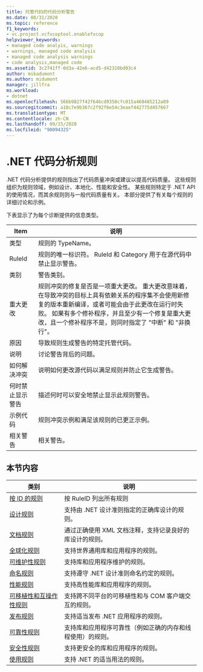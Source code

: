 ```yaml
---
title: 托管代码的代码分析警告
ms.date: 08/31/2020
ms.topic: reference
f1_keywords:
- vc.project.vcfxcoptool.enablefxcop
helpviewer_keywords:
- managed code analyis, warnings
- warnings, managed code analysis
- managed code analysis warnings
- code analysis,managed code
ms.assetid: 3c2741ff-0d3a-42e6-acd5-d42310bd03c4
author: mikadumont
ms.author: midumont
manager: jillfra
ms.workload:
- dotnet
ms.openlocfilehash: 566b9827f42f646cd9350cfc015a460485212a09
ms.sourcegitcommit: a18c7e9b367c2f92f6e54c3eaef442775d457667
ms.translationtype: MT
ms.contentlocale: zh-CN
ms.lasthandoff: 09/15/2020
ms.locfileid: "90094325"
---
```

# <a name="net-code-analysis-rules"></a>.NET 代码分析规则
.NET 代码分析提供的规则指出了代码质量冲突或建议以提高代码质量。 这些规则组织为规则领域，例如设计、本地化、性能和安全性。 某些规则特定于 .NET API 的使用情况，而其余规则则与一般代码质量有关。 本部分提供了有关每个规则的详细讨论和示例。

 下表显示了为每个诊断提供的信息类型。

|Item|说明|
|----------|-----------------|
|类型|规则的 TypeName。|
|RuleId|规则的唯一标识符。 RuleId 和 Category 用于在源代码中禁止显示警告。|
|类别|警告类别。|
|重大更改|规则冲突的修复是否是一项重大更改。 重大更改意味着，在导致冲突的目标上具有依赖关系的程序集不会使用新修复的版本重新编译，或者可能会由于此更改在运行时失败。 如果有多个修补程序，并且至少有一个修复是重大更改，且一个修补程序不是，则同时指定了 "中断" 和 "非换行"。|
|原因|导致规则生成警告的特定托管代码。|
|说明|讨论警告背后的问题。|
|如何解决冲突|说明如何更改源代码以满足规则并防止它生成警告。|
|何时禁止显示警告|描述何时可以安全地禁止显示此规则警告。|
|示例代码|规则冲突示例和满足该规则的已更正示例。|
|相关警告|相关警告。|

## <a name="in-this-section"></a>本节内容

|类别|说明|
|-|-|
|[按 ID 的规则](../code-quality/code-analysis-warnings-for-managed-code-by-checkid.md)|按 RuleID 列出所有规则|
|[设计规则](../code-quality/design-warnings.md)|支持由 .NET 设计准则指定的正确库设计的规则。|
|[文档规则](../code-quality/documentation-warnings.md)|通过正确使用 XML 文档注释，支持记录良好的库设计的规则。|
|[全球化规则](../code-quality/globalization-warnings.md)|支持世界通用库和应用程序的规则。|
|[可维护性规则](../code-quality/maintainability-warnings.md)|支持库和应用程序维护的规则。|
|[命名规则](../code-quality/naming-warnings.md)|支持遵守 .NET 设计准则命名约定的规则。|
|[性能规则](../code-quality/performance-warnings.md)|支持高性能库和应用程序的规则。|
|[可移植性和互操作性规则](../code-quality/interoperability-warnings.md)|支持跨不同平台的可移植性和与 COM 客户端交互的规则。|
|[发布规则](../code-quality/publish-warnings.md)|支持适当发布 .NET 应用程序的规则。|
|[可靠性规则](../code-quality/reliability-warnings.md)|支持库和应用程序可靠性（例如正确的内存和线程使用）的规则。|
|[安全性规则](../code-quality/security-warnings.md)|支持更安全的库和应用程序的规则。|
|[使用规则](../code-quality/usage-warnings.md)|支持 .NET 的适当用法的规则。|

